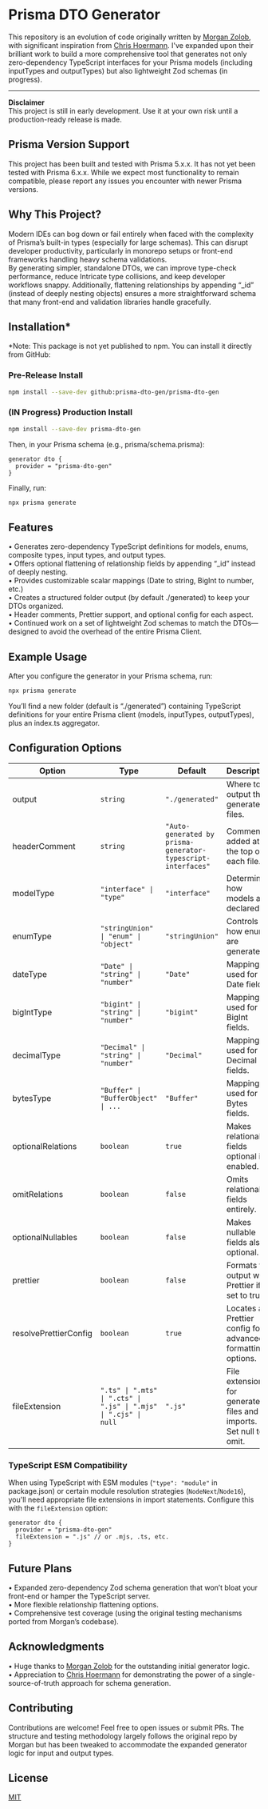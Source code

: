 # Prisma DTO Generator

This repository is an evolution of code originally written by [Morgan Zolob](https://github.com/mogzol/prisma-generator-typescript-interfaces), with significant inspiration from [Chris Hoermann](https://github.com/chrishoermann/zod-prisma-types). I've expanded upon their brilliant work to build a more comprehensive tool that generates not only zero-dependency TypeScript interfaces for your Prisma models (including inputTypes and outputTypes) but also lightweight Zod schemas (in progress).

---

**Disclaimer**  
This project is still in early development. Use it at your own risk until a production-ready release is made.

## Prisma Version Support

This project has been built and tested with Prisma 5.x.x. It has not yet been tested with Prisma 6.x.x. While we expect most functionality to remain compatible, please report any issues you encounter with newer Prisma versions.

## Why This Project?

Modern IDEs can bog down or fail entirely when faced with the complexity of Prisma’s built-in types (especially for large schemas). This can disrupt developer productivity, particularly in monorepo setups or front-end frameworks handling heavy schema validations.  
By generating simpler, standalone DTOs, we can improve type-check performance, reduce Intricate type collisions, and keep developer workflows snappy. Additionally, flattening relationships by appending “\_id” (instead of deeply nesting objects) ensures a more straightforward schema that many front-end and validation libraries handle gracefully.

## Installation\*

\*Note: This package is not yet published to npm. You can install it directly from GitHub:

### Pre-Release Install

```bash
npm install --save-dev github:prisma-dto-gen/prisma-dto-gen
```

### (IN Progress) Production Install

```bash
npm install --save-dev prisma-dto-gen
```

Then, in your Prisma schema (e.g., prisma/schema.prisma):

```prisma
generator dto {
  provider = "prisma-dto-gen"
}
```

Finally, run:

```bash
npx prisma generate
```

## Features

• Generates zero-dependency TypeScript definitions for models, enums, composite types, input types, and output types.  
• Offers optional flattening of relationship fields by appending “\_id” instead of deeply nesting.  
• Provides customizable scalar mappings (Date to string, BigInt to number, etc.)  
• Creates a structured folder output (by default ./generated) to keep your DTOs organized.  
• Header comments, Prettier support, and optional config for each aspect.  
• Continued work on a set of lightweight Zod schemas to match the DTOs—designed to avoid the overhead of the entire Prisma Client.

## Example Usage

After you configure the generator in your Prisma schema, run:

```bash
npx prisma generate
```

You’ll find a new folder (default is “./generated”) containing TypeScript definitions for your entire Prisma client (models, inputTypes, outputTypes), plus an index.ts aggregator.

## Configuration Options

| Option                | Type                                                             | Default                                                      | Description                                                       |
| --------------------- | ---------------------------------------------------------------- | ------------------------------------------------------------ | ----------------------------------------------------------------- |
| output                | `string`                                                         | `"./generated"`                                              | Where to output the generated files.                              |
| headerComment         | `string`                                                         | `"Auto-generated by prisma-generator-typescript-interfaces"` | Comment added at the top of each file.                            |
| modelType             | `"interface" \| "type"`                                          | `"interface"`                                                | Determines how models are declared.                               |
| enumType              | `"stringUnion" \| "enum" \| "object"`                            | `"stringUnion"`                                              | Controls how enums are generated.                                 |
| dateType              | `"Date" \| "string" \| "number"`                                 | `"Date"`                                                     | Mapping used for Date fields.                                     |
| bigIntType            | `"bigint" \| "string" \| "number"`                               | `"bigint"`                                                   | Mapping used for BigInt fields.                                   |
| decimalType           | `"Decimal" \| "string" \| "number"`                              | `"Decimal"`                                                  | Mapping used for Decimal fields.                                  |
| bytesType             | `"Buffer" \| "BufferObject" \| ...`                              | `"Buffer"`                                                   | Mapping used for Bytes fields.                                    |
| optionalRelations     | `boolean`                                                        | `true`                                                       | Makes relational fields optional if enabled.                      |
| omitRelations         | `boolean`                                                        | `false`                                                      | Omits relational fields entirely.                                 |
| optionalNullables     | `boolean`                                                        | `false`                                                      | Makes nullable fields also optional.                              |
| prettier              | `boolean`                                                        | `false`                                                      | Formats the output with Prettier if set to true.                  |
| resolvePrettierConfig | `boolean`                                                        | `true`                                                       | Locates a Prettier config for advanced formatting options.        |
| fileExtension         | `".ts" \| ".mts" \| ".cts" \| ".js" \| ".mjs" \| ".cjs" \| null` | `".js"`                                                      | File extension for generated files and imports. Set null to omit. |

### TypeScript ESM Compatibility

When using TypeScript with ESM modules (`"type": "module"` in package.json) or certain module resolution strategies (`NodeNext`/`Node16`), you'll need appropriate file extensions in import statements. Configure this with the `fileExtension` option:

```prisma
generator dto {
  provider = "prisma-dto-gen"
  fileExtension = ".js" // or .mjs, .ts, etc.
}
```

## Future Plans

• Expanded zero-dependency Zod schema generation that won’t bloat your front-end or hamper the TypeScript server.  
• More flexible relationship flattening options.  
• Comprehensive test coverage (using the original testing mechanisms ported from Morgan’s codebase).

## Acknowledgments

• Huge thanks to [Morgan Zolob](https://github.com/mogzol/prisma-generator-typescript-interfaces) for the outstanding initial generator logic.  
• Appreciation to [Chris Hoermann](https://github.com/chrishoermann/zod-prisma-types) for demonstrating the power of a single-source-of-truth approach for schema generation.

## Contributing

Contributions are welcome! Feel free to open issues or submit PRs. The structure and testing methodology largely follows the original repo by Morgan but has been tweaked to accommodate the expanded generator logic for input and output types.

## License

[MIT](LICENSE)

